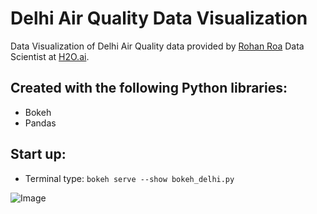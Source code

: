 # Delhi Air Quality Data Visualization

Data Visualization of Delhi Air Quality data provided by [Rohan Roa](https://www.kaggle.com/rohanrao) Data Scientist at [H2O.ai](https://www.h2o.ai/).

## Created with the following Python libraries:
* Bokeh
* Pandas

## Start up:
* Terminal type: `bokeh serve --show bokeh_delhi.py`

![Image](https://github.com/sidiki97/Delhi_DV/blob/main/Delhi_DV_Image.png)

